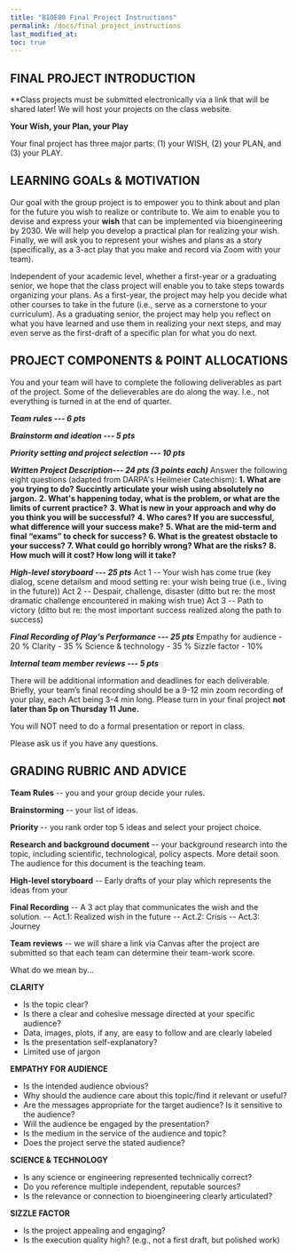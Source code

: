 ```yaml
---
title: "BIOE80 Final Project Instructions"
permalink: /docs/final_project_instructions
last_modified_at: 
toc: true
---
```


## FINAL PROJECT INTRODUCTION

**Class projects must be submitted electronically via a link that will be shared later! We will host your projects on the class website.

**Your Wish, your Plan, your Play**

Your final project has three major parts: (1) your WISH, (2) your PLAN, and (3) your PLAY.  

## LEARNING GOALs & MOTIVATION

Our goal with the group project is to empower you to think about and plan for the future you wish to realize or contribute to.  We aim to enable you to devise and express your **wish** that can be implemented via bioengineering by 2030.  We will help you develop a practical plan for realizing your wish.  Finally, we will ask you to represent your wishes and plans as a story  (specifically, as a 3-act play that you make and record via Zoom with your team).   

Independent of your academic level, whether a first-year or a graduating senior, we hope that the class project will enable you to take steps towards organizing your plans.  As a first-year, the project may help you decide what other courses to take in the future (i.e., serve as a cornerstone to your curriculum).  As a graduating senior, the project may help you reflect on what you have learned and use them in realizing your next steps, and may even serve as the first-draft of a specific plan for what you do next.  

## PROJECT COMPONENTS & POINT ALLOCATIONS

You and your team will have to complete the following deliverables as part of the project.  Some of the delieverables are do along the way. I.e., not everything is turned in at the end of quarter.

***Team rules --- 6 pts***

***Brainstorm and ideation --- 5 pts***

***Priority setting and project selection --- 10 pts***

***Written Project Description--- 24 pts (3 points each)***
	Answer the following eight questions (adapted from DARPA's Heilmeier Catechism):
    ****1. What are you trying to do? Succintly articulate your wish using absolutely no jargon.****
	  ****2. What's happening today, what is the problem, or what are the limits of current practice?****
	  ****3. What is new in your approach and why do you think you will be successful?****
	  ****4. Who cares? If you are successful, what difference will your success make?****
    ****5. What are the mid-term and final “exams” to check for success?****
	  ****6. What is the greatest obstacle to your success?****
	  ****7. What could go horribly wrong? What are the risks?****
	  ****8. How much will it cost?  How long will it take?****

***High-level storyboard --- 25 pts***
    Act 1 -- Your wish has come  true (key dialog, scene detailsm and mood setting re: your wish being true (i.e., living in the future)) 
    Act 2 -- Despair, challenge, disaster (ditto but re: the most dramatic challenge encountered in making wish true)
    Act 3 -- Path to victory (ditto but re: the most important success realized along the path to success)

***Final Recording of Play's Performance --- 25 pts***
	 Empathy for audience - 20 %
	 Clarity - 35 %
	 Science & technology - 35 %
	 Sizzle factor - 10%

***Internal team member reviews --- 5 pts***

There will be additional information and deadlines for each deliverable.
Briefly, your team’s final recording should be a 9-12 min zoom recording of your play, each Act being 3-4 min long. 
Please turn in your final project **not later than 5p on Thursday 11 June.** 

You will NOT need to do a formal presentation or report in class.   

Please ask us if you have any questions.   

## GRADING RUBRIC AND ADVICE

**Team Rules** -- you and your group decide your rules. 

**Brainstorming** -- your list of ideas. 

**Priority** -- you rank order top 5 ideas and select your project choice.  

**Research and background document** -- your background research into the topic, including scientific, technological, policy aspects. More detail soon. The audience for this document is the teaching team. 

**High-level storyboard** -- Early drafts of your play which represents the ideas from your 

**Final Recording** -- A 3 act play that communicates the wish and the solution. 
                    -- Act.1: Realized wish in the future
                    -- Act.2: Crisis 
                    -- Act.3: Journey 
                    
**Team reviews** -- we will share a link via Canvas after the project are submitted so that each team can determine their team-work score.

What do we mean by...

**CLARITY**

- Is the topic clear?
- Is there a clear and cohesive message directed at your specific audience? 
- Data, images, plots, if any, are easy to follow and are clearly labeled 
- Is the presentation self-explanatory?
- Limited use of jargon

**EMPATHY FOR AUDIENCE**

- Is the intended audience obvious?
- Why should the audience care about this topic/find it relevant or useful?
- Are the messages appropriate for the target audience? Is it sensitive to the audience? 
- Will the audience be engaged by the presentation? 
- Is the medium in the service of the audience and topic?
- Does the project serve the stated audience? 

**SCIENCE & TECHNOLOGY**

- Is any science or engineering represented technically correct?
- Do you reference multiple independent, reputable sources? 
- Is the relevance or connection to bioengineering clearly articulated?

**SIZZLE FACTOR**

- Is the project appealing and engaging? 
- Is the execution quality high? (e.g., not a first draft, but polished work)

